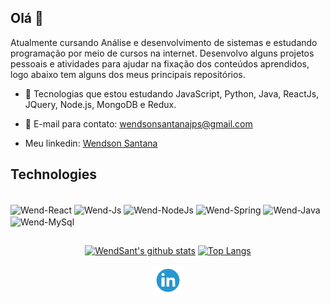 ## Olá 👋

Atualmente cursando Análise e desenvolvimento de sistemas e estudando programação por meio de cursos na internet. Desenvolvo alguns projetos pessoais e atividades para ajudar na fixação dos conteúdos aprendidos, logo abaixo tem alguns dos meus principais repositórios.

- 🌱 Tecnologias que estou estudando JavaScript, Python, Java, ReactJs, JQuery, Node.js, MongoDB e Redux.
- 📩 E-mail para contato: wendsonsantanajps@gmail.com

- Meu linkedin: [Wendson Santana](https://www.linkedin.com/in/wendsant/)

## Technologies

<div style="display: inline_block"><br>
<img align="center" alt="Wend-React" height="30" width="40" src="https://cdn.jsdelivr.net/gh/devicons/devicon/icons/react/react-original.svg" />

<img align="center" alt="Wend-Js" height="30" width="40"  src="https://cdn.jsdelivr.net/gh/devicons/devicon/icons/javascript/javascript-original.svg" />

<img align="center" alt="Wend-NodeJs" height="30" width="40"  src="https://cdn.jsdelivr.net/gh/devicons/devicon/icons/nodejs/nodejs-original.svg" />

<img align="center" alt="Wend-Spring" height="40" width="40"  src="https://cdn.jsdelivr.net/gh/devicons/devicon/icons/spring/spring-original-wordmark.svg" />

<img align="center" alt="Wend-Java" height="50" width="45"  src="https://cdn.jsdelivr.net/gh/devicons/devicon/icons/java/java-original-wordmark.svg" />
<img align="center" alt="Wend-MySql" height="50" width="50" src="https://cdn.jsdelivr.net/gh/devicons/devicon/icons/mysql/mysql-original-wordmark.svg" />

</div>

##

<div align="center" >

[![WendSant's github stats](https://github-readme-stats.vercel.app/api?username=wendsant&count_private=trueshow_icons=true&theme=radical&bg_color=30,0d0d0d,191919&title_color=fff&text_color=fff&icon_color=79ff97)](https://github.com/anuraghazra/github-readme-stats)
[![Top Langs](https://github-readme-stats.vercel.app/api/top-langs/?username=wendsant&layout=compact&theme=radical&bg_color=30,0d0d0d,191919&title_color=fff&text_color=fff&icon_color=79ff97)](https://github.com/anuraghazra/github-readme-stats)

   <a href="https://www.linkedin.com/in/wendsant/">
    <img src="./github/linkedin.png" alt="linkedin" height="50">
   </a>
</div>
